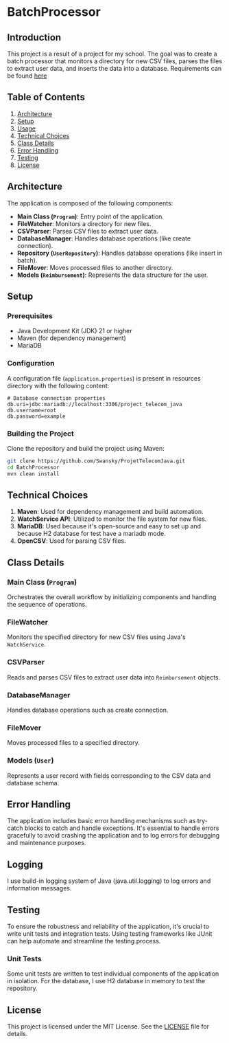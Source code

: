# BatchProcessor

## Introduction

This project is a result of a project for my school. The goal was to create a batch processor that monitors a directory for new CSV files, parses the files to extract user data, and inserts the data into a database.
Requirements can be found [here](PROJET.md)

## Table of Contents
1. [Architecture](#architecture)
2. [Setup](#setup)
3. [Usage](#usage)
4. [Technical Choices](#technical-choices)
5. [Class Details](#class-details)
6. [Error Handling](#error-handling)
7. [Testing](#testing)
8. [License](#license)


## Architecture

The application is composed of the following components:

- **Main Class (`Program`)**: Entry point of the application.
- **FileWatcher**: Monitors a directory for new files.
- **CSVParser**: Parses CSV files to extract user data.
- **DatabaseManager**: Handles database operations (like create connection).
- **Repository (`UserRepository`)**: Handles database operations (like insert in batch).
- **FileMover**: Moves processed files to another directory.
- **Models (`Reimbursement`)**: Represents the data structure for the user.

## Setup

### Prerequisites

- Java Development Kit (JDK) 21 or higher
- Maven (for dependency management)
- MariaDB

### Configuration

A configuration file (`application.properties`) is present in resources directory with the following content:

```properties
# Database connection properties
db.uri=jdbc:mariadb://localhost:3306/project_telecom_java
db.username=root
db.password=example
```

### Building the Project

Clone the repository and build the project using Maven:

```bash
git clone https://github.com/Swansky/ProjetTelecomJava.git
cd BatchProcessor
mvn clean install
```

## Technical Choices

1. **Maven**: Used for dependency management and build automation.
2. **WatchService API**: Utilized to monitor the file system for new files.
3. **MariaDB**: Used because it's open-source and easy to set up and because H2 database for test have a mariadb mode.
4. **OpenCSV**: Used for parsing CSV files.
## Class Details

### Main Class (`Program`)

Orchestrates the overall workflow by initializing components and handling the sequence of operations.

### FileWatcher

Monitors the specified directory for new CSV files using Java's `WatchService`.

### CSVParser

Reads and parses CSV files to extract user data into `Reimbursement` objects.

### DatabaseManager

Handles database operations such as create connection.

### FileMover

Moves processed files to a specified directory.

### Models (`User`)

Represents a user record with fields corresponding to the CSV data and database schema.

## Error Handling

The application includes basic error handling mechanisms such as try-catch blocks to catch and handle exceptions. It's essential to handle errors gracefully to avoid crashing the application and to log errors for debugging and maintenance purposes.

## Logging

I use build-in logging system of Java (java.util.logging) to log errors and information messages.

## Testing

To ensure the robustness and reliability of the application, it's crucial to write unit tests and integration tests. Using testing frameworks like JUnit can help automate and streamline the testing process.

### Unit Tests

Some unit tests are written to test individual components of the application in isolation. For the database, I use H2 database in memory to test the repository.

## License

This project is licensed under the MIT License. See the [LICENSE](LICENSE) file for details.
